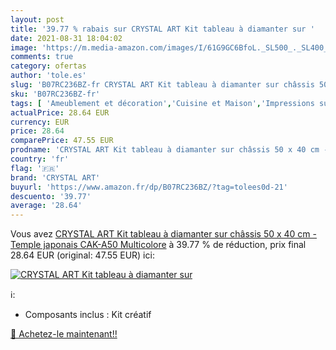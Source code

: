 ```yaml
---
layout: post
title: '39.77 % rabais sur CRYSTAL ART Kit tableau à diamanter sur '
date: 2021-08-31 18:04:02
image: 'https://m.media-amazon.com/images/I/61G9GC6BfoL._SL500_._SL400_.jpg'
comments: true
category: ofertas
author: 'tole.es'
slug: 'B07RC236BZ-fr CRYSTAL ART Kit tableau à diamanter sur châssis 50 x 40 cm...'
sku: 'B07RC236BZ-fr'
tags: [ 'Ameublement et décoration','Cuisine et Maison','Impressions sur bois','Jeux et Jouets','Jeux et jouets','Kits de loisirs créatifs','Loisirs créatifs','Tableaux','Tableaux, posters et arts décoratifs','crystal art', ]
actualPrice: 28.64 EUR
currency: EUR
price: 28.64
comparePrice: 47.55 EUR
prodname: 'CRYSTAL ART Kit tableau à diamanter sur châssis 50 x 40 cm - Temple japonais CAK-A50 Multicolore'
country: 'fr'
flag: '🇫🇷'
brand: 'CRYSTAL ART'
buyurl: 'https://www.amazon.fr/dp/B07RC236BZ/?tag=tolees0d-21'
descuento: '39.77'
average: '28.64'
---
```


Vous avez [CRYSTAL ART Kit tableau à diamanter sur châssis 50 x 40 cm - Temple japonais CAK-A50 Multicolore](https://www.amazon.fr/dp/B07RC236BZ/?tag=tolees0d-21)  à  39.77 % de réduction, prix final  28.64 EUR (original: 47.55 EUR) ici:

[![CRYSTAL ART Kit tableau à diamanter sur ](https://m.media-amazon.com/images/I/61G9GC6BfoL._SL500_._SL400_.jpg)](https://www.amazon.fr/dp/B07RC236BZ/?tag=tolees0d-21)

ℹ️:

- Composants inclus : Kit créatif

[🛒 Achetez-le maintenant!!](https://www.amazon.fr/dp/B07RC236BZ/?tag=tolees0d-21)
